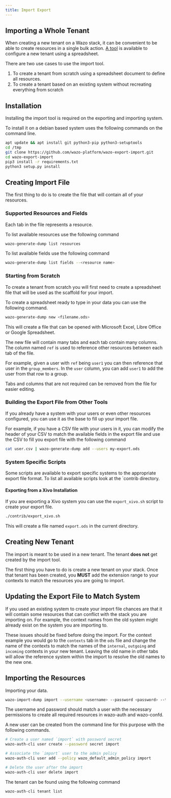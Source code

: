 ```yaml
---
title: Import Export
---
```


## Importing a Whole Tenant

When creating a new tenant on a Wazo stack, it can be convenient to be able to create resources in a
single bulk action. [A tool](https://github.com/wazo-platform/wazo-export-import) is available to
configure a new tenant using a spreadsheet.

There are two use cases to use the import tool.

1. To create a tenant from scratch using a spreadsheet document to define all resources.
2. To create a tenant based on an existing system without recreating everything from scratch

## Installation

Installing the import tool is required on the exporting and importing system.

To install it on a debian based system uses the following commands on the command line.

```sh
apt update && apt install git python3-pip python3-setuptools
cd /tmp
git clone https://github.com/wazo-platform/wazo-export-import.git
cd wazo-export-import
pip3 install -r requirements.txt
python3 setup.py install
```

## Creating Import File

The first thing to do is to create the file that will contain all of your resources.

### Supported Resources and Fields

Each tab in the file represents a resource.

To list available resources use the following command

```sh
wazo-generate-dump list resources
```

To list available fields use the following command

```sh
wazo-generate-dump list fields --<resource name>
```

### Starting from Scratch

To create a tenant from scratch you will first need to create a spreadsheet file that will be used
as the scaffold for your import.

To create a spreadsheet ready to type in your data you can use the following command.

```sh
wazo-generate-dump new <filename.ods>
```

This will create a file that can be opened with Microsoft Excel, Libre Office or Google Spreadsheet.

The new file will contain many tabs and each tab contain many columns. The column named `ref` is
used to reference other resources between each tab of the file.

For example, given a user with `ref` being `user1` you can then reference that user in the
`group_members`. In the `user` column, you can add `user1` to add the user from that row to a group.

Tabs and columns that are not required can be removed from the file for easier editing.

### Building the Export File from Other Tools

If you already have a system with your users or even other resources configured, you can use it as
the base to fill up your import file.

For example, if you have a CSV file with your users in it, you can modify the header of your CSV to
match the available fields in the export file and use the CSV to fill you export file with the
following command

```sh
cat user.csv | wazo-generate-dump add --users my-export.ods
```

### System Specific Scripts

Some scripts are available to export specific systems to the appropriate export file format. To list
all available scripts look at the `contrib directory.

#### Exporting from a Xivo Installation

If you are exporting a Xivo system you can use the `export_xivo.sh` script to create your export
file.

```sh
./contrib/export_xivo.sh
```

This will create a file named `export.ods` in the current directory.

## Creating New Tenant

The import is meant to be used in a new tenant. The tenant **does not** get created by the import
tool.

The first thing you have to do is create a new tenant on your stack. Once that tenant has been
created, you **MUST** add the extension range to your contexts to match the resources you are going
to import.

## Updating the Export File to Match System

If you used an existing system to create your import file chances are that it will contain some
resources that can conflict with the stack you are importing on. For example, the context names from
the old system might already exist on the system you are importing to.

These issues should be fixed before doing the import. For the context example you would go to the
`contexts` tab in the `ods` file and change the name of the contexts to match the names of the
`internal`, `outgoing` and `incoming` contexts in your new tenant. Leaving the old name in other
tabs will allow the reference system within the import to resolve the old names to the new one.

## Importing the Resources

Importing your data.

```sh
wazo-import-dump import --username <username> --password <password> --tenant <tenant-uuid> <filename.ods>
```

The username and password should match a user with the necessary permissions to create all required
resources in wazo-auth and wazo-confd.

A new user can be created from the command line for this purpose with the following commands.

```sh
# Create a user named `import` with password secret
wazo-auth-cli user create --password secret import

# Associate the `import` user to the admin policy
wazo-auth-cli user add --policy wazo_default_admin_policy import

# Delete the user after the import
wazo-auth-cli user delete import
```

The tenant can be found using the following command

```sh
wazo-auth-cli tenant list
```

